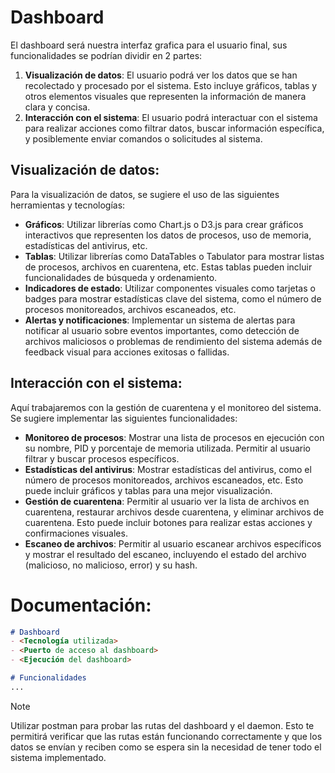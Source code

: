 # Dashboard

El dashboard será nuestra interfaz grafica para el usuario final, sus funcionalidades se podrían dividir en 2 partes:
1. **Visualización de datos**: El usuario podrá ver los datos que se han recolectado y procesado por el sistema. Esto incluye gráficos, tablas y otros elementos visuales que representen la información de manera clara y concisa.
2. **Interacción con el sistema**: El usuario podrá interactuar con el sistema para realizar acciones como filtrar datos, buscar información específica, y posiblemente enviar comandos o solicitudes al sistema.

## Visualización de datos:
Para la visualización de datos, se sugiere el uso de las siguientes herramientas y tecnologías:
- **Gráficos**: Utilizar librerías como Chart.js o D3.js para crear gráficos interactivos que representen los datos de procesos, uso de memoria, estadísticas del antivirus, etc.
- **Tablas**: Utilizar librerías como DataTables o Tabulator para mostrar listas de procesos, archivos en cuarentena, etc. Estas tablas pueden incluir funcionalidades de búsqueda y ordenamiento.
- **Indicadores de estado**: Utilizar componentes visuales como tarjetas o badges para mostrar estadísticas clave del sistema, como el número de procesos monitoreados, archivos escaneados, etc.
- **Alertas y notificaciones**: Implementar un sistema de alertas para notificar al usuario sobre eventos importantes, como detección de archivos maliciosos o problemas de rendimiento del sistema además de feedback visual para acciones exitosas o fallidas.

## Interacción con el sistema:
Aquí trabajaremos con la gestión de cuarentena y el monitoreo del sistema. Se sugiere implementar las siguientes funcionalidades:
- **Monitoreo de procesos**: Mostrar una lista de procesos en ejecución con su nombre, PID y porcentaje de memoria utilizada. Permitir al usuario filtrar y buscar procesos específicos.
- **Estadísticas del antivirus**: Mostrar estadísticas del antivirus, como el número de procesos monitoreados, archivos escaneados, etc. Esto puede incluir gráficos y tablas para una mejor visualización.
- **Gestión de cuarentena**: Permitir al usuario ver la lista de archivos en cuarentena, restaurar archivos desde cuarentena, y eliminar archivos de cuarentena. Esto puede incluir botones para realizar estas acciones y confirmaciones visuales.
- **Escaneo de archivos**: Permitir al usuario escanear archivos específicos y mostrar el resultado del escaneo, incluyendo el estado del archivo (malicioso, no malicioso, error) y su hash.

# Documentación:
```markdown
# Dashboard
- <Tecnología utilizada>
- <Puerto de acceso al dashboard>
- <Ejecución del dashboard>

# Funcionalidades
...
```

> [!NOTE]
> Utilizar postman para probar las rutas del dashboard y el daemon. Esto te permitirá verificar que las rutas están funcionando correctamente y que los datos se envían y reciben como se espera sin la necesidad de tener todo el sistema implementado.